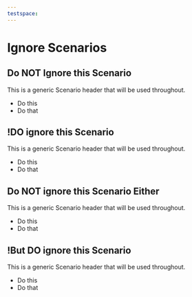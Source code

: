 ```yaml
---
testspace:
---
```

# Ignore Scenarios


## Do NOT Ignore this Scenario 
This is a generic Scenario header that will be used throughout.

  * Do this
  * Do that

## !DO ignore this Scenario 
This is a generic Scenario header that will be used throughout.

  * Do this
  * Do that
 

## Do NOT ignore this Scenario Either 
This is a generic Scenario header that will be used throughout.

  * Do this
  * Do that

## !But DO ignore this Scenario 
This is a generic Scenario header that will be used throughout.

  * Do this
  * Do that 
